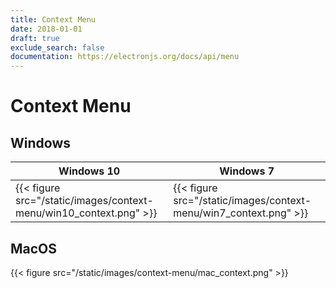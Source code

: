 ```yaml
---
title: Context Menu
date: 2018-01-01
draft: true
exclude_search: false
documentation: https://electronjs.org/docs/api/menu
---
```


# Context Menu

## Windows

Windows 10    | Windows 7
--------|------
{{< figure src="/static/images/context-menu/win10_context.png" >}} | {{< figure src="/static/images/context-menu/win7_context.png" >}}

## MacOS


{{< figure src="/static/images/context-menu/mac_context.png" >}}
